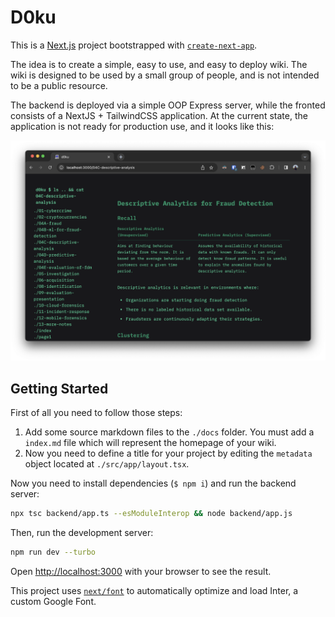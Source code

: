 # D0ku

This is a [Next.js](https://nextjs.org/) project bootstrapped with [`create-next-app`](https://github.com/vercel/next.js/tree/canary/packages/create-next-app).

The idea is to create a simple, easy to use, and easy to deploy wiki. The wiki is designed to be used by a small group of people, and is not intended to be a public resource.

The backend is deployed via a simple OOP Express server, while the fronted consists of a NextJS + TailwindCSS application. At the current state, the application is not ready for production use, and it looks like this:

![D0ku](screen.png)

## Getting Started

First of all you need to follow those steps:
1. Add some source markdown files to the `./docs` folder. You must add a `index.md` file which will represent the homepage of your wiki.
2. Now you need to define a title for your project by editing the `metadata` object located at `./src/app/layout.tsx`.

Now you need to install dependencies (`$ npm i`) and run the backend server:

``` bash
npx tsc backend/app.ts --esModuleInterop && node backend/app.js
```

Then, run the development server:


```bash
npm run dev --turbo
```

Open [http://localhost:3000](http://localhost:3000) with your browser to see the result.


This project uses [`next/font`](https://nextjs.org/docs/basic-features/font-optimization) to automatically optimize and load Inter, a custom Google Font.
